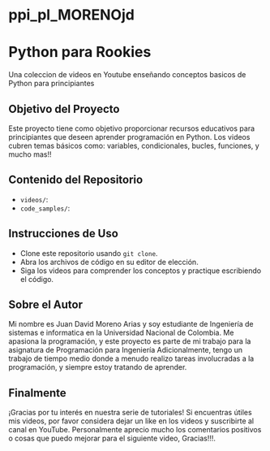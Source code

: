 # ppi_pl_MORENOjd
# Python para Rookies
Una coleccion de videos en Youtube enseñando conceptos basicos de Python para principiantes

## Objetivo del Proyecto
Este proyecto tiene como objetivo proporcionar recursos educativos para principiantes que deseen aprender programación en Python. Los videos cubren temas básicos como:
variables,
condicionales,
bucles,
funciones,
y mucho mas!!

## Contenido del Repositorio
- `videos/`: 
- `code_samples/`: 

## Instrucciones de Uso
- Clone este repositorio usando `git clone`.
- Abra los archivos de código en su editor de elección.
- Siga los videos para comprender los conceptos y practique escribiendo el código.

## Sobre el Autor
Mi nombre es Juan David Moreno Arias y soy estudiante de Ingeniería de sistemas e informatica en la Universidad Nacional de Colombia.
Me apasiona la programación, y este proyecto es parte de mi trabajo para la asignatura de Programación para Ingeniería
Adicionalmente, tengo un trabajo de tiempo medio donde a menudo realizo tareas involucradas a la programación, y siempre estoy tratando de aprender.

## Finalmente
¡Gracias por tu interés en nuestra serie de tutoriales! Si encuentras útiles mis videos, por favor considera dejar un like en los videos y suscribirte al canal en YouTube.
Personalmente aprecio mucho los comentarios positivos o cosas que puedo mejorar para el siguiente video, Gracias!!!.

